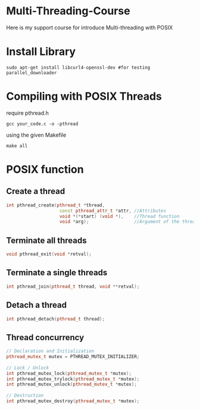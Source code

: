 # Multi-Threading-Course
Here is my support course for introduce Multi-threading with POSIX

# Install Library
```shell
sudo apt-get install libcurl4-openssl-dev #for testing parallel_downloader
```

# Compiling with POSIX Threads

require pthread.h

```shell
gcc your_code.c -o -pthread
```

using the given Makefile

```shell
make all
```

# POSIX function

## Create a thread
```c++
int pthread_create(pthread_t *thread,
                    const pthread_attr_t *attr, //Attributes
                    void *(*start) (void *),    //Thread function
                    void *arg);                 //Argument of the thread function
```

## Terminate all threads
```c++
void pthread_exit(void *retval);
```

## Terminate a single threads
```c++
int pthread_join(pthread_t thread, void **retval);
```

## Detach a thread
```c++
int pthread_detach(pthread_t thread);
```

## Thread concurrency
```c++
// Declaration and Initialization
pthread_mutex_t mutex = PTHREAD_MUTEX_INITIALIZER;
 
// Lock / Unlock
int pthread_mutex_lock(pthread_mutex_t *mutex);
int pthread_mutex_trylock(pthread_mutex_t *mutex);
int pthread_mutex_unlock(pthread_mutex_t *mutex);
 
// Destruction
int pthread_mutex_destroy(pthread_mutex_t *mutex);
```

